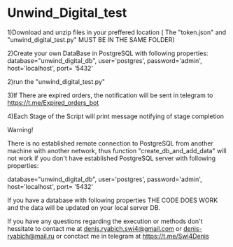 # Unwind_Digital_test

1)Download and unzip files in your preffered location ( The "token.json" and "unwind_digital_test.py" MUST BE IN THE SAME FOLDER)

2)Create your own DataBase in PostgreSQL with following properties:
database="unwind_digital_db",
user='postgres',
password='admin',
host='localhost',
port= '5432'

2)run the "unwind_digital_test.py"

3)If There are expired orders, the notification will be sent in telegram to https://t.me/Expired_orders_bot

4)Each Stage of the Script will print message notifying of stage completion


Warning!

There is no established remote connection to PostgreSQL from another machine with another network,
thus function "create_db_and_add_data" will not work if you don't 
have established PostgreSQL server with following properties:

database="unwind_digital_db",
user='postgres',
password='admin',
host='localhost',
port= '5432'

If you have a database with following properties THE CODE DOES WORK and the data will be updated on your local server DB. 

If you have any questions regarding the execution or methods don't hessitate to contact me at denis.ryabich.swi4@gmail.com or denis-ryabich@mail.ru
or conctact me in telegram at https://t.me/Swi4Denis
